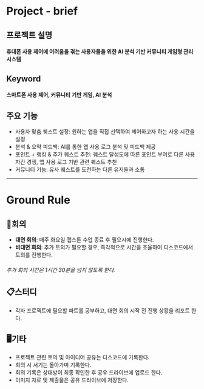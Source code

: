 # Project - brief
## 프로젝트 설명
#### 휴대폰 사용 제어에 어려움을 겪는 사용자들을 위한 AI 분석 기반 커뮤니티 게임형 관리 시스템

## Keyword
#### 스마트폰 사용 제어, 커뮤니티 기반 게임, AI 분석

## 주요 기능
- 사용자 맞춤 퀘스트 설정: 원하는 앱을 직접 선택하여 제어하고자 하는 사용 시간을 설정
- 분석 & 요약 피드백: AI를 통한 앱 사용 로그 분석 및 피드백 제공
- 포인트 + 랭킹 & 추가 퀘스트 추천: 퀘스트 달성도에 따른 포인트 부여로 다른 사용자간 경쟁, 앱 사용 로그 기반 관련 퀘스트 추천
- 커뮤니티 기능: 유사 퀘스트를 도전하는 다른 유저들과 소통

***

# Ground Rule
## 📝회의
- **대면 회의**: 매주 화요일 캡스톤 수업 종료 후 필요시에 진행한다.
- **비대면 회의**: 추가 토의가 필요할 경우, 즉각적으로 시간을 조율하여 디스코드에서 토의를 진행한다.
###### 추가 회의 시간은 1시간 30분을 넘지 않도록 한다.

## 📋스터디
- 각자 프로젝트에 필요할 파트를 공부하고, 대면 회의 시작 전 진행 상황을 리포트 한다.

## 🖥️기타
- 프로젝트 관련 토의 및 아이디어 공유는 디스코드에 기록한다.
- 회의 시 서기는 돌아가며 기록한다.
- 회의 기록은 상대방이 최종 확인한 후 공유 드라이브에 업로드 한다.
- 이미지 자료 및 제출물은 공유 드라이브에 저장한다.
